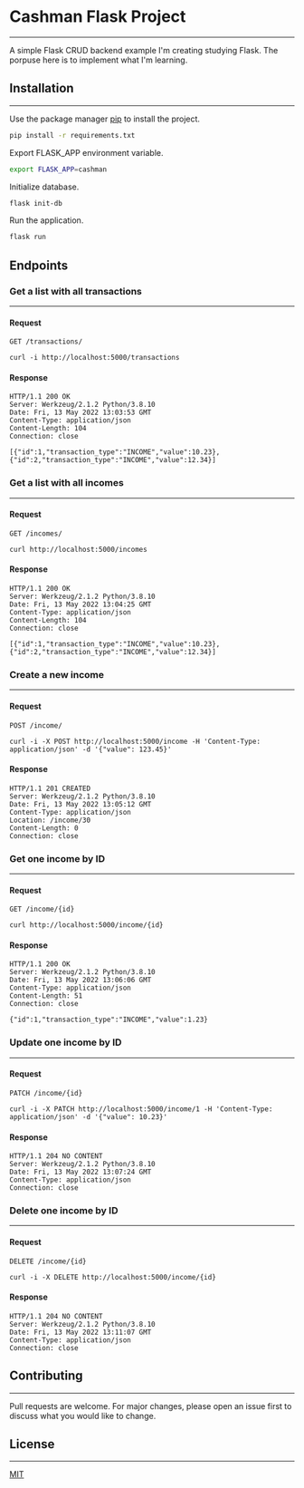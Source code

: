 # Cashman Flask Project
___
A simple Flask CRUD backend example I'm creating studying Flask.
The porpuse here is to implement what I'm learning.
## Installation
___
Use the package manager [pip](https://pip.pypa.io/en/stable/) to install the project.

```bash
pip install -r requirements.txt
```

Export FLASK_APP environment variable.

```bash
export FLASK_APP=cashman
```

Initialize database.

```bash
flask init-db
```

Run the application.

```bash
flask run
```

## Endpoints
### Get a list with all transactions
___

#### Request

`GET /transactions/`

    curl -i http://localhost:5000/transactions

#### Response

    HTTP/1.1 200 OK
    Server: Werkzeug/2.1.2 Python/3.8.10
    Date: Fri, 13 May 2022 13:03:53 GMT
    Content-Type: application/json
    Content-Length: 104
    Connection: close

    [{"id":1,"transaction_type":"INCOME","value":10.23},{"id":2,"transaction_type":"INCOME","value":12.34}]

### Get a list with all incomes
___
#### Request

`GET /incomes/`

    curl http://localhost:5000/incomes

#### Response

    HTTP/1.1 200 OK
    Server: Werkzeug/2.1.2 Python/3.8.10
    Date: Fri, 13 May 2022 13:04:25 GMT
    Content-Type: application/json
    Content-Length: 104
    Connection: close

    [{"id":1,"transaction_type":"INCOME","value":10.23},{"id":2,"transaction_type":"INCOME","value":12.34}]

### Create a new income
___
#### Request

`POST /income/`

    curl -i -X POST http://localhost:5000/income -H 'Content-Type: application/json' -d '{"value": 123.45}'

#### Response

    HTTP/1.1 201 CREATED
    Server: Werkzeug/2.1.2 Python/3.8.10
    Date: Fri, 13 May 2022 13:05:12 GMT
    Content-Type: application/json
    Location: /income/30
    Content-Length: 0
    Connection: close

### Get one income by ID
___
#### Request

`GET /income/{id}`

    curl http://localhost:5000/income/{id}

#### Response

    HTTP/1.1 200 OK
    Server: Werkzeug/2.1.2 Python/3.8.10
    Date: Fri, 13 May 2022 13:06:06 GMT
    Content-Type: application/json
    Content-Length: 51
    Connection: close

    {"id":1,"transaction_type":"INCOME","value":1.23}

### Update one income by ID
___
#### Request

`PATCH /income/{id}`

    curl -i -X PATCH http://localhost:5000/income/1 -H 'Content-Type: application/json' -d '{"value": 10.23}'

#### Response

    HTTP/1.1 204 NO CONTENT
    Server: Werkzeug/2.1.2 Python/3.8.10
    Date: Fri, 13 May 2022 13:07:24 GMT
    Content-Type: application/json
    Connection: close

### Delete one income by ID
___
#### Request

`DELETE /income/{id}`

    curl -i -X DELETE http://localhost:5000/income/{id}

#### Response

    HTTP/1.1 204 NO CONTENT
    Server: Werkzeug/2.1.2 Python/3.8.10
    Date: Fri, 13 May 2022 13:11:07 GMT
    Content-Type: application/json
    Connection: close

## Contributing
___
Pull requests are welcome. For major changes, please open an issue first to discuss what you would like to change.
## License
___
[MIT](https://choosealicense.com/licenses/mit/)